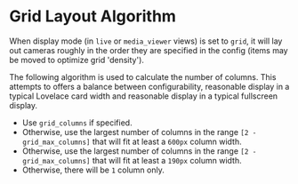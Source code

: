 # Grid Layout Algorithm

When display mode (in `live` or `media_viewer` views) is set to `grid`, it will lay out cameras roughly in the order they are specified in the config (items may be moved to optimize grid 'density').

The following algorithm is used to calculate the number of columns. This attempts to offers a balance between configurability, reasonable display in a typical Lovelace card width and reasonable display in a typical fullscreen display.

- Use `grid_columns` if specified.
- Otherwise, use the largest number of columns in the range `[2 - grid_max_columns]` that will fit at least a `600px` column width.
- Otherwise, use the largest number of columns in the range `[2 - grid_max_columns]` that will fit at least a `190px` column width.
- Otherwise, there will be `1` column only.
